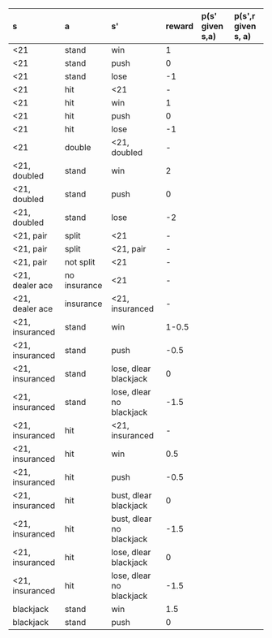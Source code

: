 
|s|a|s'|reward|p(s' given s,a)|p(s',r given s, a)|
|:---|:---|:---|:---|:---|:---|
|<21|stand|win|1|
|<21|stand|push|0|
|<21|stand|lose|-1|
|<21|hit|<21|-|
|<21|hit|win|1|
|<21|hit|push|0|
|<21|hit|lose|-1|
|<21|double|<21, doubled|-
|<21, doubled|stand|win|2
|<21, doubled|stand|push|0
|<21, doubled|stand|lose|-2
|<21, pair|split|<21|-
|<21, pair|split|<21, pair|-
|<21, pair|not split|<21|-
|<21, dealer ace|no insurance|<21|-
|<21, dealer ace|insurance|<21, insuranced|-
|<21, insuranced|stand|win|1-0.5
|<21, insuranced|stand|push|-0.5
|<21, insuranced|stand|lose, dlear blackjack|0
|<21, insuranced|stand|lose, dlear no blackjack|-1.5
|<21, insuranced|hit|<21, insuranced|-
|<21, insuranced|hit|win|0.5
|<21, insuranced|hit|push|-0.5
|<21, insuranced|hit|bust, dlear blackjack|0
|<21, insuranced|hit|bust, dlear no blackjack|-1.5
|<21, insuranced|hit|lose, dlear blackjack|0
|<21, insuranced|hit|lose, dlear no blackjack|-1.5
|blackjack|stand|win|1.5
|blackjack|stand|push|0
